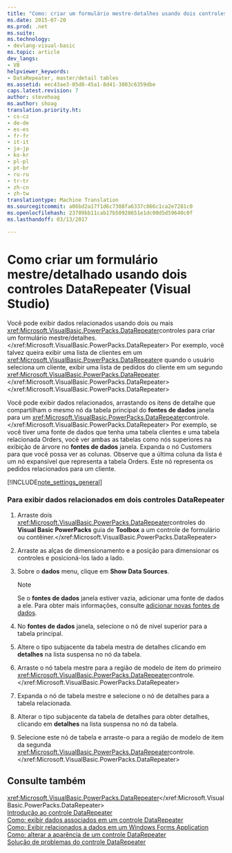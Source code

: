 ```yaml
---
title: "Como: criar um formulário mestre-detalhes usando dois controles DataRepeater (Visual Studio) | Documentos do Microsoft"
ms.date: 2015-07-20
ms.prod: .net
ms.suite: 
ms.technology:
- devlang-visual-basic
ms.topic: article
dev_langs:
- VB
helpviewer_keywords:
- DataRepeater, master/detail tables
ms.assetid: eec43ae3-05d8-45a1-8d41-3803c6359dbe
caps.latest.revision: 7
author: stevehoag
ms.author: shoag
translation.priority.ht:
- cs-cz
- de-de
- es-es
- fr-fr
- it-it
- ja-jp
- ko-kr
- pl-pl
- pt-br
- ru-ru
- tr-tr
- zh-cn
- zh-tw
translationtype: Machine Translation
ms.sourcegitcommit: a06bd2a17f1d6c7308fa6337c866c1ca2e7281c0
ms.openlocfilehash: 23789bb11cab17b50928651e1dc00d5d59640c0f
ms.lasthandoff: 03/13/2017

---
```

# <a name="how-to-create-a-masterdetail-form-by-using-two-datarepeater-controls-visual-studio"></a>Como criar um formulário mestre/detalhado usando dois controles DataRepeater (Visual Studio)
Você pode exibir dados relacionados usando dois ou mais <xref:Microsoft.VisualBasic.PowerPacks.DataRepeater>controles para criar um formulário mestre/detalhes.</xref:Microsoft.VisualBasic.PowerPacks.DataRepeater> Por exemplo, você talvez queira exibir uma lista de clientes em um <xref:Microsoft.VisualBasic.PowerPacks.DataRepeater>e quando o usuário seleciona um cliente, exibir uma lista de pedidos do cliente em um segundo <xref:Microsoft.VisualBasic.PowerPacks.DataRepeater>.</xref:Microsoft.VisualBasic.PowerPacks.DataRepeater> </xref:Microsoft.VisualBasic.PowerPacks.DataRepeater>  
  
 Você pode exibir dados relacionados, arrastando os itens de detalhe que compartilham o mesmo nó da tabela principal do **fontes de dados** janela para um <xref:Microsoft.VisualBasic.PowerPacks.DataRepeater>controle.</xref:Microsoft.VisualBasic.PowerPacks.DataRepeater> Por exemplo, se você tiver uma fonte de dados que tenha uma tabela clientes e uma tabela relacionada Orders, você ver ambas as tabelas como nós superiores na exibição de árvore no **fontes de dados** janela. Expanda o nó Customers para que você possa ver as colunas. Observe que a última coluna da lista é um nó expansível que representa a tabela Orders. Este nó representa os pedidos relacionados para um cliente.  
  
[!INCLUDE[note_settings_general](../../../csharp/language-reference/compiler-messages/includes/note_settings_general_md.md)]  
  
### <a name="to-display-related-data-in-two-datarepeater-controls"></a>Para exibir dados relacionados em dois controles DataRepeater  
  
1.  Arraste dois <xref:Microsoft.VisualBasic.PowerPacks.DataRepeater>controles do **Visual Basic PowerPacks** guia de **Toolbox** a um controle de formulário ou contêiner.</xref:Microsoft.VisualBasic.PowerPacks.DataRepeater>  
  
2.  Arraste as alças de dimensionamento e a posição para dimensionar os controles e posicioná-los lado a lado.  
  
3.  Sobre o **dados** menu, clique em **Show Data Sources**.  
  
    > [!NOTE]
    >  Se o **fontes de dados** janela estiver vazia, adicionar uma fonte de dados a ele. Para obter mais informações, consulte [adicionar novas fontes de dados](https://docs.microsoft.com/visualstudio/data-tools/add-new-data-sources).  
  
4.  No **fontes de dados** janela, selecione o nó de nível superior para a tabela principal.  
  
5.  Altere o tipo subjacente da tabela mestra de detalhes clicando em **detalhes** na lista suspensa no nó da tabela.  
  
6.  Arraste o nó tabela mestre para a região de modelo de item do primeiro <xref:Microsoft.VisualBasic.PowerPacks.DataRepeater>controle.</xref:Microsoft.VisualBasic.PowerPacks.DataRepeater>  
  
7.  Expanda o nó de tabela mestre e selecione o nó de detalhes para a tabela relacionada.  
  
8.  Alterar o tipo subjacente da tabela de detalhes para obter detalhes, clicando em **detalhes** na lista suspensa no nó da tabela.  
  
9. Selecione este nó de tabela e arraste-o para a região de modelo de item da segunda <xref:Microsoft.VisualBasic.PowerPacks.DataRepeater>controle.</xref:Microsoft.VisualBasic.PowerPacks.DataRepeater>  
  
## <a name="see-also"></a>Consulte também  
 <xref:Microsoft.VisualBasic.PowerPacks.DataRepeater></xref:Microsoft.VisualBasic.PowerPacks.DataRepeater>   
 [Introdução ao controle DataRepeater](../../../visual-basic/developing-apps/windows-forms/introduction-to-the-datarepeater-control-visual-studio.md)   
 [Como: exibir dados associados em um controle DataRepeater](../../../visual-basic/developing-apps/windows-forms/how-to-display-bound-data-in-a-datarepeater-control-visual-studio.md)   
 [Como: Exibir relacionados a dados em um Windows Forms Application](http://msdn.microsoft.com/library/60b1f1ec-6257-42ab-83f0-06d54ed364fd)   
 [Como: alterar a aparência de um controle DataRepeater](../../../visual-basic/developing-apps/windows-forms/how-to-change-the-appearance-of-a-datarepeater-control-visual-studio.md)   
 [Solução de problemas do controle DataRepeater](../../../visual-basic/developing-apps/windows-forms/troubleshooting-the-datarepeater-control-visual-studio.md)

